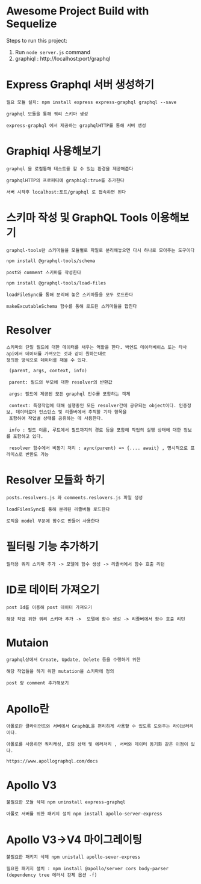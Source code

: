 # Awesome Project Build with Sequelize

Steps to run this project:

1. Run `node server.js` command
2. graphiql : http://localhost:port/graphql


# Express Graphql 서버 생성하기
    필요 모듈 설치: npm install express express-graphql graphql --save

    graphql 모듈을 통해 쿼리 스키마 생성

    express-graphql 에서 제공하는 graphqlHTTP를 통해 서버 생성

# Graphiql 사용해보기
    graphql 을 로컬통해 테스트를 할 수 있는 환경을 제공해준다

    graphqlHTTP의 프로퍼티에 graphiql:true를 추가한다

    서버 시작후 localhost:포트/graphql 로 접속하면 된다

# 스키마 작성 및 GraphQL Tools 이용해보기
    graphql-tools란 스키마들을 모듈별로 파일로 분리해놓으면 다시 하나로 모아주는 도구이다

    npm install @graphql-tools/schema

    post와 comment 스키마를 작성한다

    npm install @graphql-tools/load-files

    loadFileSync를 통해 분리해 놓은 스키마들을 모두 로드한다 

    makeExcutableSchema 함수를 통해 로드된 스키마들을 합친다

# Resolver
    스키마의 단일 필드에 대한 데이터를 채우는 역할을 한다. 백엔드 데이터베이스 또는 타사 api에서 데이터를 가져오는 것과 같이 원하는대로 
    정의한 방식으로 데이터를 채울 수 있다.

     (parent, args, context, info)

     parent: 필드의 부모에 대한 resolver의 반환값

     args: 필드에 제공된 모든 graphql 인수를 포함하는 객체

     context: 특정작업에 대해 실행중인 모든 resolver간에 공유되는 object이다. 인증정보, 데이터로더 인스턴스 및 리졸버에서 추적할 기타 항목을
     포함하여 작업별 상태를 공유하는 데 사용한다.

     info : 필드 이름, 루트에서 필드까지의 경로 등을 포함해 작업의 실행 상태에 대한 정보를 포함하고 있다.

     resolver 함수에서 비동기 처리 : aync(parent) => {.... await} , 명시적으로 프라미스로 반환도 가능

# Resolver 모듈화 하기
    posts.resolvers.js 와 comments.reslovers.js 파일 생성

    loadFilesSync를 통해 분리된 리졸버들 로드한다

    로직을 model 부분에 함수로 만들어 사용한다

# 필터링 기능 추가하기
    필터용 쿼리 스키마 추가 -> 모델에 함수 생성 -> 리졸버에서 함수 호출 리턴

# ID로 데이터 가져오기
    post Id를 이용해 post 데이터 가져오기

    해당 작업 위한 쿼리 스키마 추가 ->  모델에 함수 생성 -> 리졸버에서 함수 호출 리턴

# Mutaion
    graphql상에서 Create, Update, Delete 등을 수행하기 위한

    해당 작업들을 하기 위한 mutation을 스키마에 정의

    post 랑 comment 추가해보기

# Apollo란
    아폴로란 클라이언트와 서버에서 GraphQL을 편리하게 사용할 수 있도록 도와주는 라이브러리이다.

    아폴로를 사용하면 쿼리캐싱, 로딩 상태 및 에러처리 , 서버와 데이터 동기화 같은 이점이 있다.

    https://www.apollographql.com/docs

# Apollo V3
    불필요한 모듈 삭제 npm uninstall express-graphql

    아폴로 서버를 위한 패키지 설치 npm install apollo-server-express

# Apollo V3->V4 마이그레이팅
    불필요한 패키지 삭제 npm unistall apollo-sever-express

    필요한 패키지 설치 : npm install @apollo/server cors body-parser (dependency tree 에러시 강제 옵션 -f)

    









